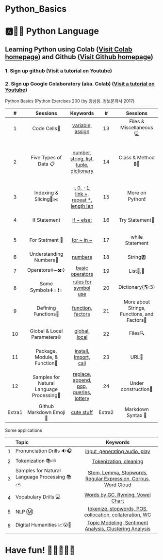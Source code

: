 # Python_Basics

# :a::hamster::paw_prints: Python Language
## **Learning Python** using **Colab** ([Visit Colab homepage](https://colab.research.google.com/?utm_source=scs-index)) and **Github** ([Visit Github homepage](https://github.com/))

### **1. Sign up github** ([Visit a tutorial on Youtube](https://www.youtube.com/watch?v=c-NikCpec7U))
### **2. Sign up Google Colaboratory** (aka. Colab) ([Visit a tutorial on Youtube](https://www.youtube.com/watch?v=2X_EU18OeYM))

Python Basics (Python Exercises 200 (by 장삼용. 정보문화사 2017)

| # | Sessions | Keywords |#|Sessions | Keywords |
|:--:|:--:|:--:|:--:|:--:|:--:|
| 1 | Code Cells🐾 | [variable, assign](https://github.com/ms624atyale/Python_Basics/blob/main/1_CodeCells_Basic_.ipynb)| 13 | Files & Miscellaneous💻 | [rt, rb, open, close](https://github.com/ms624atyale/Python_Basics/blob/main/11_Files_Misc.ipynb)|  
| 2 | Five Types of Data 📋| [number, string, list, tuple, dictionary](https://github.com/ms624atyale/Python_Basics/blob/main/2_FiveTypesofData.ipynb)| 14 | Class & Method🔒🔑 | [instant object, class number, class method, etc. ](https://github.com/ms624atyale/Python_Basics/blob/main/14_Class_Method.ipynb)| 
| 3 | Indexing & Slicing📌✂️ | [:, 0, -1, link +, repeat *, length len](https://github.com/ms624atyale/Python_Basics/blob/main/3_Indexing_Slicing.ipynb)| 15 | More on Python❗|[more](https://github.com/ms624atyale/Python_Basics/blob/main/14_MoreonPython.ipynb)|
| 4 | If Statement | [if ~ else:](https://github.com/ms624atyale/Python_Basics/blob/main/4_1_IfStatement.ipynb)| 16 | Try Statement🚦 |[try ~ except ~ else]([](https://github.com/ms624atyale/Python_Basics/blob/main/4_3_tryExceptElse_Statement.ipynb)| 
| 5 | For Statment 🔂 | [for ~ in ~](https://github.com/ms624atyale/Python_Basics/blob/main/4_2_ForStatement.ipynb)| 17 | while Statement | [while ~ continue ~ break ](https://github.com/ms624atyale/Python_Basics/blob/main/4_4_WhileStatementwContinueBreak.ipynb)|  
| 6 | Understanding Numbers🔢 | [numbers](https://github.com/ms624atyale/Python_Basics/blob/main/5_UnderstandingNumbers.ipynb)| 18 | String🆎 | [strings](https://github.com/ms624atyale/Python_Basics/blob/main/15_AboutSrings.ipynb)|  
| 7 | Operators➕➖✖️➗ | [basic operators](https://github.com/ms624atyale/Python_Basics/blob/main/6_Operators.ipynb)| 19 | List🚙,🚗 | [[1,'a','ABC']](https://github.com/ms624atyale/Python_Basics/blob/main/16_Lists.ipynb)|  
| 8  | Some Symbols➕= ❗= | [rules for symbol use](https://github.com/ms624atyale/Python_Basics/blob/main/7_SomeSymbols.ipynb)|20 | Dictionary{🌎:3} | [{'earth':3}](https://github.com/ms624atyale/Python_Basics/blob/main/17_Dictionary.ipynb)|  
| 9  | Defining Functions🍔 | [function, factors](https://github.com/ms624atyale/Python_Basics/blob/main/8_DefiningFunctions.ipynb)| 21 | More about Strings, Functions, and Factors🐹 | [strings, functions, &factors](https://github.com/ms624atyale/Python_Basics/blob/main/18_MoreaboutStringsFunctionsFactors.ipynb)| 
| 10  | Global & Local Parameters🌐 | [global, local](https://github.com/ms624atyale/Python_Basics/blob/main/9_GlobalLocalParameters.ipynb)| 22 | Files🔍 | [step-by-step, big-size data](https://github.com/ms624atyale/Python_Basics/blob/main/19_Files.ipynb)|  
| 11 | Package, Module, & Function🎁 | [install, import, call](https://github.com/ms624atyale/Python_Basics/blob/main/10_InstallPackages_ImportModlues_CallFunctions.ipynb)|23 | URL🔵|[print html, save html, save image as rb](https://github.com/ms624atyale/Python_Basics/blob/main/21_URL.ipynb)|   
|12 | Samples for Natural Language Processing💯|[replace, append, pop, queries, lottery](https://github.com/ms624atyale/Python_Basics/blob/main/20_Samples4NLP.ipynb)| 24 | Under construction💯|[]()|
|Extra1|Github Markdown Emoji 🐹 |[cute stuff](https://gist.github.com/rxaviers/7360908) |Extra2| Markdown Syntax 🐣 |[bullets, font color](https://www.markdownguide.org/basic-syntax/) |




 

Some applications

|  | Topic | Keywords |
|:--|:---|:---:|
| 1 | Pronunciation Drills 🔉🎧 | [input, generating audio, play ](https://github.com/ms624atyale/Python_Basics/blob/main/22_Text2Speech_ModifiedfromMK316.ipynb)| 
| 2 | Tokenization 📚⛅ | [Tokenization, cleaning](https://github.com/ms624atyale/Python_Basics/blob/main/28_Tokenization_VariousWays.ipynb)|
| 3 | Samples for Natural Language Processing 📚⛅ | [Stem, Lemma, Stopwords, Regular Expression, Corpus, Word Cloud](https://github.com/ms624atyale/Python_Basics/blob/main/25_samples4nlp_ModifiedfromHSNam95.ipynb)|
| 4 | Vocabulary Drills 💻| [Words by GC, Ryming, Vowel Chart](https://github.com/ms624atyale/Python_Basics/blob/main/23_VocabularyDrills_ModifiedfromMK316.ipynb)| 
| 5| NLP Ⓜ️  | [tokenize, stopwords, POS, collocation, collateration, WC](https://github.com/ms624atyale/Python_Basics/blob/main/29_STwordsPOSCollocationConcordanceWC_ModifiedfromHSNam95_Junkyuhufs.ipynb)|
| 6| Digital Humanities 📈😮🐳| [Topic Modeling, Sentiment Analysis, Clustering Analysis](https://github.com/ms624atyale/Python_Basics/blob/main/24_NLP_DigitalHumanities_ModifiedfromJunkyuhufs.ipynb)|
# Have fun! :icecream::tropical_drink::cake::apple::watermelon:

